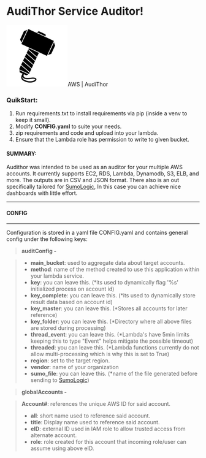 AudiThor Service Auditor!
=========================

![Audithor hammer](https://github.com/astro44/AudiThor/blob/master/img/hammer2.png?raw=true)AWS | AudiThor
### QuikStart:

 1. Run requirements.txt to install requirements via pip (inside a venv to keep it small).
 2. Modify **CONFIG.yaml** to suite your needs.
 3. zip requirements and code and upload into your lambda.
 4. Ensure that the Lambda role has permission to write to given bucket. 

#### SUMMARY:
Audithor was intended to be used as an auditor for your multiple AWS accounts. It currently supports EC2, RDS, Lambda, Dynamodb, S3, ELB, and more.  The outputs are in CSV and JSON  format.  There also is an out specifically tailored for [SumoLogic](https://sumologic.com), In this case you can achieve nice dashboards with little effort.

----------


#### <i class="icon-file"></i>CONFIG
-------------

Configuration is stored in a yaml file CONFIG.yaml and contains general config under  the following keys:

> **auditConfig -**

> - **main_bucket**: used to aggregate data about target accounts.
> -  **method**:  name of the method created to use this application within your lambda service.
> - **key**: you can leave this. (*its used to dynamically flag '%s' initialized process on account id)
> - **key_complete**: you can leave this. (*its used to dynamically store result data based on account id)
> - **key_master**: you can leave this. (*Stores all accounts for later reference)
> - **key_folder**: you can leave this. (*Directory where all above files are stored during processing)
> - **thread_event**: you can leave this. (*Lambda's have 5min limits keeping this to type "Event" helps mitigate the possible timeout)
> - **threaded**: you can leave this. (*Lambda functions currently do not allow multi-processing which is why this is set to True)
> - **region**: set to the target region.
> - **vendor**: name of your organization
> - **sumo_file**: you can leave this. (*name of the file generated before sending to [SumoLogic](https://service.sumologic.com/ui/))

> **globalAccounts -**

> **Account#**: references the unique AWS ID for said account.
> -  **all**:  short name used to reference said account.
> - **title**: Display name used to reference said account.
> - **eID**: external ID used in IAM role to allow trusted access from alternate account.
> - **role**: role created for this account that incoming role/user can assume using above eID.




